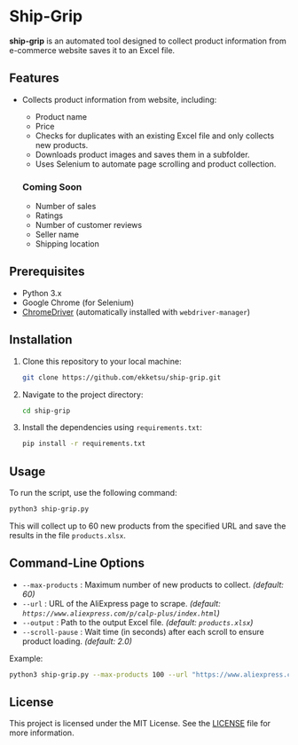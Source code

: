 # Ship-Grip

**ship-grip** is an automated tool designed to collect product information from e-commerce website saves it to an Excel file.
## Features

- Collects product information from website, including:
  - Product name
  - Price
  - Checks for duplicates with an existing Excel file and only collects new products.
  - Downloads product images and saves them in a subfolder.
  - Uses Selenium to automate page scrolling and product collection.
    
  ### Coming Soon

  - Number of sales
  - Ratings
  - Number of customer reviews
  - Seller name
  - Shipping location

## Prerequisites

- Python 3.x
- Google Chrome (for Selenium)
- [ChromeDriver](https://sites.google.com/a/chromium.org/chromedriver/) (automatically installed with `webdriver-manager`)

## Installation

1. Clone this repository to your local machine:
   ```bash
   git clone https://github.com/ekketsu/ship-grip.git
   ```

2. Navigate to the project directory:
   ```bash
   cd ship-grip
   ```

3. Install the dependencies using `requirements.txt`:
   ```bash
   pip install -r requirements.txt
   ```

## Usage

To run the script, use the following command:
```bash
python3 ship-grip.py
```

This will collect up to 60 new products from the specified URL and save the results in the file `products.xlsx`.

## Command-Line Options

- `--max-products` : Maximum number of new products to collect. *(default: 60)*
- `--url` : URL of the AliExpress page to scrape. *(default: `https://www.aliexpress.com/p/calp-plus/index.html`)*
- `--output` : Path to the output Excel file. *(default: `products.xlsx`)*
- `--scroll-pause` : Wait time (in seconds) after each scroll to ensure product loading. *(default: 2.0)*

Example:
```bash
python3 ship-grip.py --max-products 100 --url "https://www.aliexpress.com/category/100003109/women-clothing.html" --output "new_file.xlsx" --scroll-pause 1.5
```

## License

This project is licensed under the MIT License. See the [LICENSE](LICENSE) file for more information.
